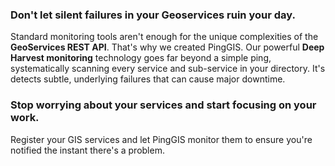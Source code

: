 ### Don't let silent failures in your Geoservices ruin your day.
Standard monitoring tools aren't enough for the unique complexities of the **GeoServices REST API**. That's why we created PingGIS. Our powerful **Deep Harvest monitoring** technology goes far beyond a simple ping, systematically scanning every service and sub-service in your directory. It's detects subtle, underlying failures that can cause major downtime.

### Stop worrying about your services and start focusing on your work.
Register your GIS services and let PingGIS monitor them to ensure you're notified the instant there's a problem.
